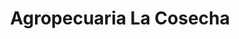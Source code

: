 ---
title: "Agropecuaria La Cosecha"
url: /guaimaca/agropecuaria-la-cosecha-barrio-el-centro/
shop: Hofladen
---
